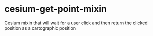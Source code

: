 # cesium-get-point-mixin
Cesium mixin that will wait for a user click and then return the clicked position as a cartographic position
